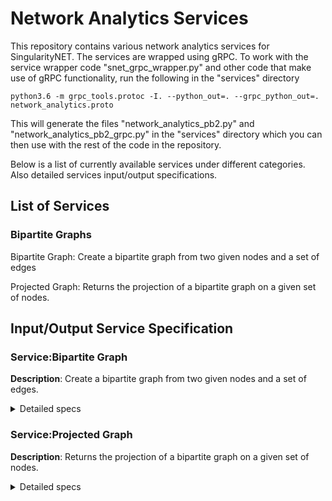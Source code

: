 # Network Analytics Services

This repository contains various network analytics services for SingularityNET. The services are wrapped using
gRPC. To work with the service wrapper code "snet_grpc_wrapper.py" and other code that make use of gRPC
functionality, run the following in the "services" directory

```
python3.6 -m grpc_tools.protoc -I. --python_out=. --grpc_python_out=. network_analytics.proto
```

This will generate the files "network_analytics_pb2.py" and "network_analytics_pb2_grpc.py" in the "services" directory
which you can then use with the rest of the code in the repository.

Below is a list of currently available services under different categories. Also detailed services input/output specifications.

## List of Services

### Bipartite Graphs

Bipartite Graph: Create a bipartite graph from two given nodes and a set of edges

Projected Graph: Returns the projection of a bipartite graph on a given set of nodes.

## Input/Output Service Specification

### Service:Bipartite Graph

**Description**: Create a bipartite graph from two given nodes
and a set of edges.

<details>

<summary>
Detailed specs
</summary>

**Service endpoint**: bipartite_graph

**input_0**: Bipartition nodes

input name: nodes

sample input:

```
{
 “bipartite_0”:[bipartite_0_node_0,bipartite_0_node_1,...],
 “bipartite_1”:[bipartite_1_node_0,bipartite_1_node_1,...]
}
```
**input_1**: A two dimensional array

input name: edges

sample input:

```
[[bipartite_0_node_0,bipartite_1_node_1],[],[]]]
```

**output**: If no error is raised, a concatenation of input_0 with input_1 is returned along with a boolean true and a ‘success’ text message. If an error is raised a false boolean value is returned along with a specific error message and an empty graph {}.

sample output 1 for error free invocation:

```
{
“status”: ture,
“message”: success,
“output”:{ “bipartite_0”:[bipartite_0_node_0,bipartite_0_node_1,...],
           “bipartite_1”:[bipartite_1_node_0,bipartite_1_node_1,...],
“edges”:[[bipartite_0_node_0,bipartite_1_node_1],[],[]]]
}
}
```
sample output 2 for error invocation:

```
{
"status": false,
"message": "Edge element at zero-indexed position 0 is not contained in either of the bipartitions",
"output": {} }
```

**Error handling**:
1. All specified input arguments must be present as named above. And arrays should be used strictly as indicated in some of the inputs.
2. Making sure both input bipartitions contain at least one node
3. Making sure that an element exists only in a single bipartition, that is input bipartition graph is a valid one.
4. Make sure that edges is a two-d array and has at least one element
5. With respect to the validity of edges provided, given an edge [bipartite_0_node_x,bipartite_1_node_y], if either of the elements doesn’t belong to the respective bipartition_0 or bipartition_1, then an error occurs.
6. If no edge is formed in either steps 3, 4 or 5, then a bipartite would not be returned. Instead, an error message would be returned.

</details>

### Service:Projected Graph

**Description**: Returns the projection of a bipartite graph on a given set of nodes.

<details>

<summary>
Detailed specs
</summary>

**Service endpoint**: projected_graph

**input_0**: Input bipartite graph as given below

input name: bipartite_graph

sample input:

```
{ “bipartite_0”:[bipartite_0_node_0,bipartite_0_node_1,...],
  “bipartite_1”:[bipartite_1_node_0,bipartite_1_node_1,...],
  “edges”:[[bipartite_0_node_0,bipartite_1_node_1],[],[]]]
}
```
**input_1**: Nodes to project onto

input name: nodes

sample input: An array of nodes to project onto

**input_2**: Edge weight logic.

input name: weight

List of possible values: inputs are case-sensitive

***none***: No weight is used. The corresponding networkx method called is “projected_graph” with multigraph=False.

***multigraph***: a multigraph where the multiple edges
represent multiple shared neighbors. The edge key in the
multigraph is assigned to the label of the neighbor. The corresponding networkx method called is “projected_graph” with multigraph=True.

***degree***: number of shared neighbors. The corresponding networkx method called is “weighted_projected_graph” with ration=False.

***degree_ratio***: ration between actual shared neighbors and
possible shared neighbors. The corresponding networkx method called is “weighted_projected_graph” with ration=True.

***Newman***: The collaboration weighted projection is the
projection of the bipartite network B onto the specified
nodes with weights assigned using Newman’s collaboration
Model. The corresponding networkx method called is “collaboration_weighted_projected_graph”.

***Jaccard***: Jaccard index between the neighborhoods of
the two nodes in the original bipartite graph. The corresponding networkx method called is “overlap_weighted_projected_graph” with jaccard=True.

***Jaccard_modified***: the fraction of common neighbors by
minimum of both nodes degree in the original bipartite
Graph. The corresponding networkx method called is “overlap_weighted_projected_graph” with jaccard=True.

***generic***: user defined generic function. Not implemented yet.

***output***: projected graph

sample output 1 for error free invocation:

```
{
“status”: ture,
“message”: “success”,
“output”:{
“nodes”:[node_0,node_1,...], “edges”:[[node_0,node_2],[node_10,node_1],...],
“weights”:[weight_for_first_edge,weight_for_second_edge,...]
}
}
```

sample output 2 for error invocation:

```
{
“status”: false,
“message”: “error message”,
“output”:{}
}
```
**Error handling**:
1. All specified input arguments must be present as named above. And arrays should be used strictly as indicated in some of the inputs.
2. Input bipartite graph must be a valid one. Error handling steps from 1 to 5 are executed from the “Bipartite Graph” service above.
3. Nodes to project onto has at least one element is an array
4. If nodes contain more than one element, then all elements should come from one bipartition
5. If an unknown weighting technique is specified then an error is returned

</details>
